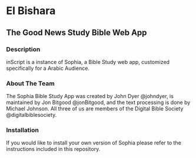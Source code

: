 # El Bishara
## The Good News Study Bible Web App

### Description

inScript is a instance of Sophia, a Bible Study web app, customized specifically for a Arabic Audience.

### About The Team

The Sophia Bible Study App was created by John Dyer @johndyer, is maintained by Jon Bitgood @jonBitgood, and the text processing is done by Michael Johnson. All three of us are members of the Digital Bible Society @digitalbiblesociety.

### Installation

If you would like to install your own version of Sophia please refer to the instructions included in this repository.